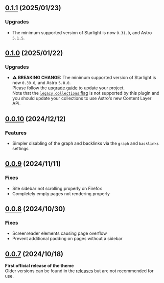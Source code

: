 ## [0.1.1](https://github.com/Fevol/starlight-theme-obsidian/releases/tag/0.1.1) (2025/01/23)
### Upgrades
-   The minimum supported version of Starlight is now `0.31.0`, and Astro `5.1.5`.


## [0.1.0](https://github.com/Fevol/starlight-theme-obsidian/releases/tag/0.1.0) (2025/01/22)
### Upgrades
-   ⚠️ **BREAKING CHANGE:** The minimum supported version of Starlight is now `0.30.0`, and Astro `5.0.0`. <br>
    Please follow the [upgrade guide](https://github.com/withastro/starlight/releases/tag/%40astrojs/starlight%400.30.0) to update your project. <br>
    Note that the [`legacy.collections` flag](https://docs.astro.build/en/reference/legacy-flags/#collections) is not supported by this plugin and you should update your collections to use Astro's new Content Layer API.

## [0.0.10](https://github.com/Fevol/starlight-theme-obsidian/releases/tag/0.0.10) (2024/12/12)
### Features
- Simpler disabling of the graph and backlinks via the `graph` and `backlinks` settings

## [0.0.9](https://github.com/Fevol/starlight-theme-obsidian/releases/tag/0.0.9) (2024/11/11)
### Fixes
- Site sidebar not scrolling properly on Firefox
- Completely empty pages not rendering properly 

## [0.0.8](https://github.com/Fevol/starlight-theme-obsidian/releases/tag/0.0.8) (2024/10/30)
### Fixes
- Screenreader elements causing page overflow
- Prevent additional padding on pages without a sidebar


## [0.0.7](https://github.com/Fevol/starlight-theme-obsidian/releases/tag/0.0.7) (2024/10/18)

**First official release of the theme** <br/>
Older versions can be found in the [releases](https://github.com/Fevol/starlight-theme-obsidian/releases) but are not recommended for use.
